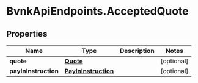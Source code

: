 # BvnkApiEndpoints.AcceptedQuote

## Properties

Name | Type | Description | Notes
------------ | ------------- | ------------- | -------------
**quote** | [**Quote**](Quote.md) |  | [optional] 
**payInInstruction** | [**PayInInstruction**](PayInInstruction.md) |  | [optional] 


